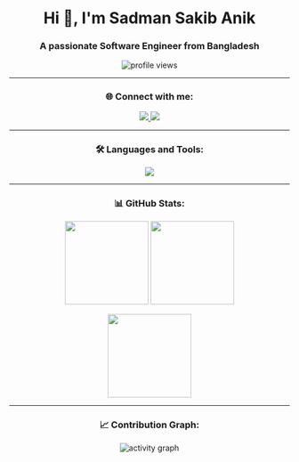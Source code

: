 <h1 align="center">Hi 👋, I'm Sadman Sakib Anik</h1>
<h3 align="center">A passionate Software Engineer from Bangladesh</h3>

<p align="center">
  <img src="https://komarev.com/ghpvc/?username=sadmansakibanik&label=Profile%20views&color=0e75b6&style=flat" alt="profile views" />
</p>

---

<h3 align="center">🌐 Connect with me:</h3>
<p align="center">
  <a href="https://linkedin.com/in/sadman-sakib-anik" target="_blank">
    <img src="https://img.shields.io/badge/LinkedIn-%230077B5.svg?&style=for-the-badge&logo=linkedin&logoColor=white" />
  </a>
  <a href="mailto:ssanik121@gmail.com" target="_blank">
    <img src="https://img.shields.io/badge/Gmail-D14836?style=for-the-badge&logo=gmail&logoColor=white" />
  </a>
</p>

---

<h3 align="center">🛠 Languages and Tools:</h3>
<p align="center">
  <img src="https://skillicons.dev/icons?i=c,cpp,java,mysql,git,bash,linux" />
</p>

---

<h3 align="center">📊 GitHub Stats:</h3>
<p align="center">
  <img src="https://github-readme-stats.vercel.app/api?username=sadmansakibanik&show_icons=true&theme=tokyonight" height="150" />
  <img src="https://github-readme-stats.vercel.app/api/top-langs/?username=sadmansakibanik&layout=compact&theme=tokyonight" height="150" />
</p>

<p align="center">
  <img src="https://github-readme-streak-stats.herokuapp.com?user=sadmansakibanik&theme=tokyonight" height="150" />
</p>

---

<h3 align="center">📈 Contribution Graph:</h3>
<p align="center">
  <img src="https://github-readme-activity-graph.vercel.app/graph?username=sadmansakibanik&theme=tokyo-night" alt="activity graph" />
</p>


